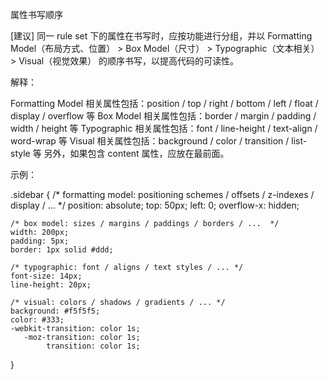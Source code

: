 属性书写顺序

[建议] 同一 rule set 下的属性在书写时，应按功能进行分组，并以 Formatting Model（布局方式、位置） > Box Model（尺寸） > Typographic（文本相关） > Visual（视觉效果） 的顺序书写，以提高代码的可读性。

解释：

Formatting Model 相关属性包括：position / top / right / bottom / left / float / display / overflow 等
Box Model 相关属性包括：border / margin / padding / width / height 等
Typographic 相关属性包括：font / line-height / text-align / word-wrap 等
Visual 相关属性包括：background / color / transition / list-style 等
另外，如果包含 content 属性，应放在最前面。

示例：

.sidebar {
    /* formatting model: positioning schemes / offsets / z-indexes / display / ...  */
    position: absolute;
    top: 50px;
    left: 0;
    overflow-x: hidden;

    /* box model: sizes / margins / paddings / borders / ...  */
    width: 200px;
    padding: 5px;
    border: 1px solid #ddd;

    /* typographic: font / aligns / text styles / ... */
    font-size: 14px;
    line-height: 20px;

    /* visual: colors / shadows / gradients / ... */
    background: #f5f5f5;
    color: #333;
    -webkit-transition: color 1s;
       -moz-transition: color 1s;
            transition: color 1s;
}